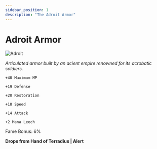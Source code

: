 ```yaml
---
sidebar_position: 1
description: "The Adroit Armor"
---
```


# Adroit Armor

![Adroit](https://vwiki.valorserver.com/api/item/picture/adroit%20armor)

<i>Articulated armor built by an acient empire renowned for its acrobatic soldiers.</i>

    +40 Maximum MP
    
    +19 Defense
    
    +20 Restoration
    
    +10 Speed
    
    +14 Attack
    
    +2 Mana Leech
    
Fame Bonus: 6%

**Drops from Hand of Terradius | Alert**
